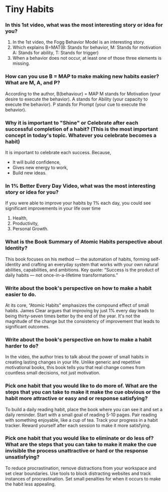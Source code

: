 # Tiny Habits


### In this 1st video, what was the most interesting story or idea for you?
1. In the 1st video, the Fogg Behavior Model is an interesting story.
2. Which explains B=MAT(B: Stands for behavior, M: Stands for motivation A: Stands for ability, T: Stands for trigger)
3. When a behavior does not occur, at least one of those three elements is missing. 


### How can you use B = MAP to make making new habits easier? What are M, A, and P?
According to the author, 
B(behaviour) = MAP
M stands for Motivation (your desire to execute the behavior).
A stands for Ability (your capacity to execute the behavior).
P stands for Prompt (your cue to execute the behavior).


### Why it is important to "Shine" or Celebrate after each successful completion of a habit? (This is the most important concept in today's topic. Whatever you celebrate becomes a habit)
It is important to celebrate each success. Because,
* It will  build confidence,
* Gives new energy to work,
* Build new ideas.


### In 1% Better Every Day Video, what was the most interesting story or idea for you?
If you were able to improve your habits by 1% each day, you could see significant improvements in your life over time
1. Health,
2. Productivity,
3. Personal Growth.


### What is the Book Summary of Atomic Habits perspective about Identity?
This book focuses on his method — the automation of habits, forming self-identity and crafting an everyday system that works with your own natural abilities, capabilities, and ambitions. Key quote: “Success is the product of daily habits — not once-in-a-lifetime transformations.”


### Write about the book's perspective on how to make a habit easier to do.
At its core, “Atomic Habits” emphasizes the compound effect of small habits. James Clear argues that improving by just 1% every day leads to being thirty-seven times better by the end of the year. It's not the magnitude of the change but the consistency of improvement that leads to significant outcomes.


### Write about the book's perspective on how to make a habit harder to do?
In the video, the author tries to talk about the power of small habits in creating lasting changes in your life. Unlike generic and repetitive motivational books, this book tells you that real change comes from countless small decisions, not just motivation.


### Pick one habit that you would like to do more of. What are the steps that you can take to make it make the cue obvious or the habit more attractive or easy and or response satisfying?
To build a daily reading habit, place the book where you can see it and set a daily reminder. Start with a small goal of reading 5-10 pages. Pair reading with something enjoyable, like a cup of tea. Track your progress in a habit tracker. Reward yourself after each session to make it more satisfying.


### Pick one habit that you would like to eliminate or do less of? What are the steps that you can take to make it make the cue invisible the process unattractive or hard or the response unsatisfying?
To reduce procrastination, remove distractions from your workspace and set clear boundaries. Use tools to block distracting websites and track instances of procrastination. Set small penalties for when it occurs to make the habit less appealing.

